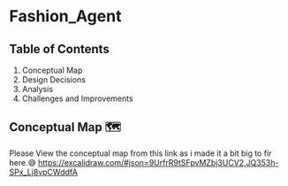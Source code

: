 # Fashion_Agent
## Table of Contents
1. Conceptual Map
2. Design Decisions
3. Analysis
4. Challenges and Improvements

## Conceptual Map 🗺️
Please View the conceptual map from this link as i made it a bit big to fir here.😅
https://excalidraw.com/#json=9UrfrR9tSFpvMZbj3UCV2,JQ353h-SPx_Lj8vpCWddfA
